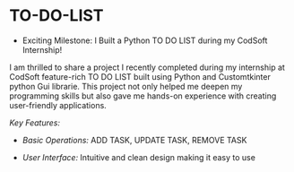# TO-DO-LIST
* Exciting Milestone: I Built a Python TO DO LIST during my CodSoft Internship!

I am thrilled to share a project I recently completed during my internship at CodSoft feature-rich TO DO LIST built using Python and Customtkinter python Gui librarie. This project not only helped me deepen my programming skills but also gave me hands-on experience with creating user-friendly applications.

*Key Features:*

- *Basic Operations:* ADD TASK, UPDATE TASK, REMOVE TASK 

- *User Interface:* Intuitive and clean design making it easy to use
